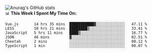 
![Anurag's GitHub stats](https://github-readme-stats.vercel.app/api?username=supergczh&show_icons=true&theme=radical)
<br />
📊 **This Week I Spent My Time On:**

<!--START_SECTION:waka-->

```text
Vue.js       14 hrs 35 mins  ███████████▓░░░░░░░░░░░░░   47.11 %
LESS         10 hrs 21 mins  ████████▒░░░░░░░░░░░░░░░░   33.41 %
JavaScript   5 hrs 11 mins   ████▒░░░░░░░░░░░░░░░░░░░░   16.77 %
JSON         46 mins         ▓░░░░░░░░░░░░░░░░░░░░░░░░   02.51 %
Cheetah      2 mins          ░░░░░░░░░░░░░░░░░░░░░░░░░   00.12 %
TypeScript   1 min           ░░░░░░░░░░░░░░░░░░░░░░░░░   00.07 %
```

<!--END_SECTION:waka-->
